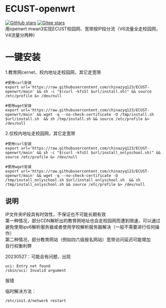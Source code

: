 # ECUST-openwrt
<a href='https://github.com/chinazyq123/ECUST-openwrt'><img alt="GitHub stars" src="https://img.shields.io/github/stars/chinazyq123/ECUST-openwrt?logo=github"></a>
[![Gitee stars](https://gitee.com/chinazyq/ECUST-openwrt/badge/star.svg?theme=dark)](https://gitee.com/chinazyq/ECUST-openwrt)  
用openwrt mwan3实现ECUST校园网、宽带按IP段分流（V6流量全走校园网，V4流量分两种）

# 一键安装
1.教育网cernet、校内地址走校园网，其它走宽带
```
#使用curl安装
export url='https://raw.githubusercontent.com/chinazyq123/ECUST-openwrt/main' && sh -c "$(curl -kfsSl $url/install.sh)" && source /etc/profile &> /dev/null
```
```
#使用wget安装
export url='https://raw.githubusercontent.com/chinazyq123/ECUST-openwrt/main' && wget -q --no-check-certificate -O /tmp/install.sh $url/install.sh  && sh /tmp/install.sh && source /etc/profile &> /dev/null
```
2.仅校内地址走校园网，其它走宽带
```
#使用curl安装
export url='https://raw.githubusercontent.com/chinazyq123/ECUST-openwrt/main' && sh -c "$(curl -kfsSl $url/install_onlyschool.sh)" && source /etc/profile &> /dev/null
```
```
#使用wget安装
export url='https://raw.githubusercontent.com/chinazyq123/ECUST-openwrt/main' && wget -q --no-check-certificate -O /tmp/install_onlyschool.sh $url/install_onlyschool.sh  && sh /tmp/install_onlyschool.sh && source /etc/profile &> /dev/null
```
## 说明
IP文件夹IP段具有时效性，不保证也不可能长期有效  
第一种情况，部分CDN解析出的教育网地址也会走校园网而遭到限速，可以通过避免使用ipv6解析服务器或者使用学校解析服务器解决（一般不需要进行任何操作）  
第二种情况，部分教育网站（例如四六级报名网站）宽带访问延迟可能增加  
自行权衡利弊  

20230527：可能会有问题，出现
```
uci: Entry not found
/sbin/uci: Invalid argument
```
报错  

临时解决方法：
```
/etc/init.d/network restart
